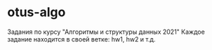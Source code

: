 # otus-algo
Задания по курсу "Алгоритмы и структуры данных 2021"
Каждое задание находится в своей ветке: hw1, hw2 и т.д.
